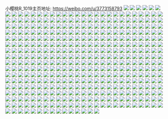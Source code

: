 小樱桃R_1019主页地址: https://weibo.com/u/3773158793 
![](https://wx4.sinaimg.cn/mw2000/e0e5d589gy1h90ylaivu7j22c0347qv7.jpg) 
![](https://wx4.sinaimg.cn/mw2000/e0e5d589gy1h90yld28nhj21k32rp1kx.jpg) 
![](https://wx4.sinaimg.cn/mw2000/e0e5d589gy1h90yjunz9ej22c033z4qs.jpg) 
![](https://wx4.sinaimg.cn/mw2000/e0e5d589gy1h90ylgvn1wj228b2z9hdt.jpg) 
![](https://wx4.sinaimg.cn/mw2000/e0e5d589gy1h90yklzjhij228i2zdu10.jpg) 
![](https://wx4.sinaimg.cn/mw2000/e0e5d589gy1h90ykx7pomj22a331gb2b.jpg) 
![](https://wx4.sinaimg.cn/mw2000/e0e5d589gy1h90yjhgr2yj227h2xzu10.jpg) 
![](https://wx4.sinaimg.cn/mw2000/e0e5d589gy1h90ylr266zj22c0340b2b.jpg) 
![](https://wx4.sinaimg.cn/mw2000/e0e5d589gy1h90yk6uciaj229g30lnpg.jpg) 
![](https://wx4.sinaimg.cn/mw2000/e0e5d589gy1h7rz0nsy6yj22c0340u0y.jpg) 
![](https://wx4.sinaimg.cn/mw2000/e0e5d589gy1h7rz5rdl7kj22c0340b29.jpg) 
![](https://wx4.sinaimg.cn/mw2000/e0e5d589gy1h7rz0yttn5j22c03407wi.jpg) 
![](https://wx4.sinaimg.cn/mw2000/e0e5d589gy1h7rz1696lbj22c03401kz.jpg) 
![](https://wx4.sinaimg.cn/mw2000/e0e5d589gy1h7rz1849srj20n01ds7de.jpg) 
![](https://wx4.sinaimg.cn/mw2000/e0e5d589gy1h7rz1c54l9j22c03404qq.jpg) 
![](https://wx4.sinaimg.cn/mw2000/e0e5d589gy1h7rz1gxkb9j22c0340u0x.jpg) 
![](https://wx4.sinaimg.cn/mw2000/e0e5d589gy1h7axtj8apij22c0340npe.jpg) 
![](https://wx4.sinaimg.cn/mw2000/e0e5d589gy1h7axtl5jghj22c03401ky.jpg) 
![](https://wx4.sinaimg.cn/mw2000/e0e5d589gy1h7axtnnnvfj22c03407wi.jpg) 
![](https://wx4.sinaimg.cn/mw2000/e0e5d589gy1h7axvek9zvj22a52tce89.jpg) 
![](https://wx4.sinaimg.cn/mw2000/e0e5d589gy1h7axvspri1j23402c0dxk.jpg) 
![](https://wx4.sinaimg.cn/mw2000/e0e5d589gy1h7axusme3uj21ll2eehdu.jpg) 
![](https://wx4.sinaimg.cn/mw2000/e0e5d589gy1h4ltvzki66j221g2py1ky.jpg) 
![](https://wx4.sinaimg.cn/mw2000/e0e5d589gy1h4ltvxx9taj21yr2mbu0y.jpg) 
![](https://wx4.sinaimg.cn/mw2000/e0e5d589gy1h4ltww7vnoj22b232qb2a.jpg) 
![](https://wx4.sinaimg.cn/mw2000/e0e5d589gy1h4ltx7ao0cj22c033z7wj.jpg) 
![](https://wx4.sinaimg.cn/mw2000/e0e5d589gy1h4ltxigm14j22c033oe83.jpg) 
![](https://wx4.sinaimg.cn/mw2000/e0e5d589gy1h4ltwdsgjsj22b732w7wi.jpg) 
![](https://wx4.sinaimg.cn/mw2000/e0e5d589gy1h4ltxsyruxj228f2z9x6q.jpg) 
![](https://wx4.sinaimg.cn/mw2000/e0e5d589gy1h4ltxusuu6j22a731mu0x.jpg) 
![](https://wx4.sinaimg.cn/mw2000/e0e5d589gy1h4lty1jpsuj21yk2m2e81.jpg) 
![](https://wx4.sinaimg.cn/mw2000/e0e5d589ly1h2anr81h56j21o0280e82.jpg) 
![](https://wx4.sinaimg.cn/mw2000/e0e5d589ly1h2anrc4yjpj21o0280e82.jpg) 
![](https://wx4.sinaimg.cn/mw2000/e0e5d589ly1h2anr3h3mcj21o02807wi.jpg) 
![](https://wx4.sinaimg.cn/mw2000/e0e5d589ly1h2anrj5sooj21o0280qv9.jpg) 
![](https://wx4.sinaimg.cn/mw2000/e0e5d589gy1h23m96z4ggj21o027wkjm.jpg) 
![](https://wx4.sinaimg.cn/mw2000/e0e5d589gy1h23m9wmix5j21o027w4qq.jpg) 
![](https://wx4.sinaimg.cn/mw2000/e0e5d589gy1h23madpbbej21o0280npe.jpg) 
![](https://wx4.sinaimg.cn/mw2000/e0e5d589gy1h23mcii4fbj21o027wnpe.jpg) 
![](https://wx4.sinaimg.cn/mw2000/0047lMXTly1gv4qquovgmj61o0280qv602.jpg) 
![](https://wx4.sinaimg.cn/mw2000/0047lMXTly1gv4qqngv0ij61o0280hdu02.jpg) 
![](https://wx4.sinaimg.cn/mw2000/e0e5d589ly1gthrej4ez7j227q2yb7wk.jpg) 
![](https://wx4.sinaimg.cn/mw2000/e0e5d589ly1gthrdo4wqcj22c033ze84.jpg) 
![](https://wx4.sinaimg.cn/mw2000/e0e5d589ly1gtgnzr5ntwj22bh33a7wk.jpg) 
![](https://wx4.sinaimg.cn/mw2000/e0e5d589ly1gsmlfkt7y8j22c034s7wk.jpg) 
![](https://wx4.sinaimg.cn/mw2000/e0e5d589ly1gsmlfzjrymj22c033zqv8.jpg) 
![](https://wx4.sinaimg.cn/mw2000/e0e5d589ly1gsmlgds99zj229u31gx6r.jpg) 
![](https://wx4.sinaimg.cn/mw2000/e0e5d589ly1gsmlhh062uj23402c01ky.jpg) 
![](https://wx4.sinaimg.cn/mw2000/e0e5d589ly1gsmlhil9zzj23402c0kjl.jpg) 
![](https://wx4.sinaimg.cn/mw2000/e0e5d589ly1gsmlhlrjtxj22c0340e81.jpg) 
![](https://wx4.sinaimg.cn/mw2000/e0e5d589ly1gsmljm0xitj22c0340e82.jpg) 
![](https://wx4.sinaimg.cn/mw2000/e0e5d589ly1gsmljq7yepj22c0340npe.jpg) 
![](https://wx4.sinaimg.cn/mw2000/e0e5d589ly1gsmljt8copj22c03401ky.jpg) 
![](https://wx4.sinaimg.cn/mw2000/e0e5d589ly1gqbwietn5fj22c0340e87.jpg) 
![](https://wx4.sinaimg.cn/mw2000/e0e5d589ly1gqbwn73sgoj22c0340e84.jpg) 
![](https://wx4.sinaimg.cn/mw2000/e0e5d589ly1gqbwjr091rj21wg2jahdx.jpg) 
![](https://wx4.sinaimg.cn/mw2000/e0e5d589ly1gqbwn42chvj22c03401l5.jpg) 
![](https://wx4.sinaimg.cn/mw2000/e0e5d589ly1gqbwljipk9j22c0340x71.jpg) 
![](https://wx4.sinaimg.cn/mw2000/e0e5d589ly1gqbwjjzpkgj22c0340he0.jpg) 
![](https://wx4.sinaimg.cn/mw2000/e0e5d589ly1gqbwmt1s07j22aq32bqvb.jpg) 
![](https://wx4.sinaimg.cn/mw2000/e0e5d589ly1gqbwkeqze0j22c03404qz.jpg) 
![](https://wx4.sinaimg.cn/mw2000/e0e5d589ly1gqbwmcheyrj22c03401l6.jpg) 
![](https://wx4.sinaimg.cn/mw2000/e0e5d589ly1gqbwix5gw1j23402c0npn.jpg) 
![](https://wx4.sinaimg.cn/mw2000/e0e5d589ly1gq8ylzlxhhj20n06czu0x.jpg) 
![](https://wx4.sinaimg.cn/mw2000/e0e5d589gy1gprm7k18x9j22c0340b2i.jpg) 
![](https://wx4.sinaimg.cn/mw2000/e0e5d589gy1gprm8in1ptj22c0340qvb.jpg) 
![](https://wx4.sinaimg.cn/mw2000/e0e5d589gy1gprm9whps1j23402c07wq.jpg) 
![](https://wx4.sinaimg.cn/mw2000/e0e5d589gy1gprmartebcj224k2u3e87.jpg) 
![](https://wx4.sinaimg.cn/mw2000/e0e5d589gy1gprm5yy296j22c0340npk.jpg) 
![](https://wx4.sinaimg.cn/mw2000/e0e5d589gy1gprmbylb3qj22c0340e89.jpg) 
![](https://wx4.sinaimg.cn/mw2000/e0e5d589gy1gprmczrtoij23402c04qw.jpg) 
![](https://wx4.sinaimg.cn/mw2000/e0e5d589gy1gprmeoeh27j22a431hkjx.jpg) 
![](https://wx4.sinaimg.cn/mw2000/e0e5d589gy1gprmfi38z7j22c02c0hdy.jpg) 
![](https://wx4.sinaimg.cn/mw2000/e0e5d589ly1gpbbb8w92lj22c02c0kjl.jpg) 
![](https://wx4.sinaimg.cn/mw2000/e0e5d589ly1gpbbbb7virj22c02c07wh.jpg) 
![](https://wx4.sinaimg.cn/mw2000/e0e5d589ly1gpbbbf81fcj22c0340b2a.jpg) 
![](https://wx4.sinaimg.cn/mw2000/e0e5d589ly1gpbbbgzip5j22c02c04cs.jpg) 
![](https://wx4.sinaimg.cn/mw2000/e0e5d589ly1gp4fkf7s7dj23401sehdt.jpg) 
![](https://wx4.sinaimg.cn/mw2000/e0e5d589ly1gozyg678bzj22c02c01kx.jpg) 
![](https://wx4.sinaimg.cn/mw2000/e0e5d589ly1gozygaab9nj22c02c04qp.jpg) 
![](https://wx4.sinaimg.cn/mw2000/e0e5d589ly1gozyggdlndj22c02c0quy.jpg) 
![](https://wx4.sinaimg.cn/mw2000/e0e5d589ly1gozygx8wpmj23402c07wi.jpg) 
![](https://wx4.sinaimg.cn/mw2000/e0e5d589ly1gozygkc0cuj22c02c0qtk.jpg) 
![](https://wx4.sinaimg.cn/mw2000/e0e5d589ly1gozygs6ra7j22c03401kz.jpg) 
![](https://wx4.sinaimg.cn/mw2000/e0e5d589ly1gozyh2u8bhj22801o0kjl.jpg) 
![](https://wx4.sinaimg.cn/mw2000/e0e5d589ly1gozyh5ld3fj21o0280e81.jpg) 
![](https://wx4.sinaimg.cn/mw2000/e0e5d589ly1gozyh6wj0fj20mz136qj1.jpg) 
![](https://wx4.sinaimg.cn/mw2000/e0e5d589ly1govwy03ztwj21900u0jzh.jpg) 
![](https://wx4.sinaimg.cn/mw2000/e0e5d589ly1gors81h8xuj222o340qv6.jpg) 
![](https://wx4.sinaimg.cn/mw2000/e0e5d589ly1gors84wrunj22yo1o0x6p.jpg) 
![](https://wx4.sinaimg.cn/mw2000/e0e5d589ly1gors870jhyj22801o0qv5.jpg) 
![](https://wx4.sinaimg.cn/mw2000/e0e5d589ly1gors896168j222o22okjl.jpg) 
![](https://wx4.sinaimg.cn/mw2000/e0e5d589ly1gors8bcaiaj23402c0u0x.jpg) 
![](https://wx4.sinaimg.cn/mw2000/e0e5d589ly1gors8dvefsj226k26k7iu.jpg) 
![](https://wx4.sinaimg.cn/mw2000/e0e5d589ly1gors7vosygj22c0340dzv.jpg) 
![](https://wx4.sinaimg.cn/mw2000/e0e5d589ly1gors8fj814j22c02c0hab.jpg) 
![](https://wx4.sinaimg.cn/mw2000/e0e5d589ly1gorscbg4mtj20n01ds1ky.jpg) 
![](https://wx4.sinaimg.cn/mw2000/e0e5d589ly1goo4brfw6sj20n01ds7e3.jpg) 
![](https://wx4.sinaimg.cn/mw2000/e0e5d589ly1gomu0btlxkj20n00t016z.jpg) 
![](https://wx4.sinaimg.cn/mw2000/e0e5d589ly1gomu0c8i2cj20n00qt7hn.jpg) 
![](https://wx4.sinaimg.cn/mw2000/e0e5d589ly1gomu0bcrowj20n00zrk8z.jpg) 
![](https://wx4.sinaimg.cn/mw2000/e0e5d589ly1gomu0cmowqj20n010dk1i.jpg) 
![](https://wx4.sinaimg.cn/mw2000/e0e5d589ly1gomu0d4y52j20n00ya4g4.jpg) 
![](https://wx4.sinaimg.cn/mw2000/e0e5d589ly1gomu15yr4rj20n00s5x07.jpg) 
![](https://wx4.sinaimg.cn/mw2000/e0e5d589ly1goikleucqyj22c02c0ngf.jpg) 
![](https://wx4.sinaimg.cn/mw2000/e0e5d589ly1goikliwf4qj22963084qq.jpg) 
![](https://wx4.sinaimg.cn/mw2000/e0e5d589ly1gne5uw7c3gj22x226shdu.jpg) 
![](https://wx4.sinaimg.cn/mw2000/e0e5d589ly1gne5uze9acj22c02c0npe.jpg) 
![](https://wx4.sinaimg.cn/mw2000/e0e5d589ly1gne5v2htunj22c02c0u0y.jpg) 
![](https://wx4.sinaimg.cn/mw2000/e0e5d589ly1gne5v92l4zj22c0340u0z.jpg) 
![](https://wx4.sinaimg.cn/mw2000/e0e5d589ly1gne5vjlqlaj221u2rahdu.jpg) 
![](https://wx4.sinaimg.cn/mw2000/e0e5d589ly1gne5vofhwaj22352upqv6.jpg) 
![](https://wx4.sinaimg.cn/mw2000/e0e5d589ly1gne5vf3i05j22c0340kjm.jpg) 
![](https://wx4.sinaimg.cn/mw2000/e0e5d589ly1gne5vblahuj22c02c0npd.jpg) 
![](https://wx4.sinaimg.cn/mw2000/e0e5d589ly1gne5vgt7jmj22c02c04qp.jpg) 
![](https://wx4.sinaimg.cn/mw2000/e0e5d589ly1gne5vu1aldj22c02c0npd.jpg) 
![](https://wx4.sinaimg.cn/mw2000/e0e5d589ly1gne5w0cvyfj22c02c0npd.jpg) 
![](https://wx4.sinaimg.cn/mw2000/e0e5d589ly1gne5urxvltj22c0340b2a.jpg) 
![](https://wx4.sinaimg.cn/mw2000/e0e5d589ly1gn4k0q859tj21xt1xt4qp.jpg) 
![](https://wx4.sinaimg.cn/mw2000/e0e5d589ly1gmz5zu2we7j22252qu7wh.jpg) 
![](https://wx4.sinaimg.cn/mw2000/e0e5d589ly1gmz5zy1gohj22c0340b29.jpg) 
![](https://wx4.sinaimg.cn/mw2000/e0e5d589ly1gmz60ai1moj20n01ds1ky.jpg) 
![](https://wx4.sinaimg.cn/mw2000/e0e5d589ly1gmtbd3f4v8j21o0280qv5.jpg) 
![](https://wx4.sinaimg.cn/mw2000/e0e5d589ly1gmtbd1jstjj21o0280qv5.jpg) 
![](https://wx4.sinaimg.cn/mw2000/e0e5d589ly1gmtbd5nhoyj21o0280u0x.jpg) 
![](https://wx4.sinaimg.cn/mw2000/e0e5d589ly1gmrm0kg3b4j22c03401kx.jpg) 
![](https://wx4.sinaimg.cn/mw2000/e0e5d589ly1gmhukc9ifjj22c02c0u0x.jpg) 
![](https://wx4.sinaimg.cn/mw2000/e0e5d589ly1gmgt1kp7izj21yq2mb7wh.jpg) 
![](https://wx4.sinaimg.cn/mw2000/e0e5d589ly1gmgt3bdbzqj22c02c0hdt.jpg) 
![](https://wx4.sinaimg.cn/mw2000/e0e5d589ly1gm9orxgbxnj22801o0qv5.jpg) 
![](https://wx4.sinaimg.cn/mw2000/e0e5d589ly1gm9orw5gnnj22801o01ky.jpg) 
![](https://wx4.sinaimg.cn/mw2000/e0e5d589ly1gm9orygyc2j22801o0x6p.jpg) 
![](https://wx4.sinaimg.cn/mw2000/e0e5d589gy1globqtsm4uj22c02c0b29.jpg) 
![](https://wx4.sinaimg.cn/mw2000/e0e5d589gy1globrnwf71j22c02c01ky.jpg) 
![](https://wx4.sinaimg.cn/mw2000/e0e5d589gy1globr79ldvj22bb2bb1l0.jpg) 
![](https://wx4.sinaimg.cn/mw2000/e0e5d589gy1globqyce1kj22c02c0kjm.jpg) 
![](https://wx4.sinaimg.cn/mw2000/e0e5d589gy1globr1tethj22c02c0hdu.jpg) 
![](https://wx4.sinaimg.cn/mw2000/e0e5d589gy1globrf6vuyj22c0340qv5.jpg) 
![](https://wx4.sinaimg.cn/mw2000/e0e5d589gy1gloc4y0qc9j22c0340qv5.jpg) 
![](https://wx4.sinaimg.cn/mw2000/e0e5d589gy1globrcsox2j22c0340b29.jpg) 
![](https://wx4.sinaimg.cn/mw2000/e0e5d589gy1globqvaw06j20tu0tu4qp.jpg) 
![](https://wx4.sinaimg.cn/mw2000/e0e5d589gy1globvhqzabj20tw13w7wh.jpg) 
![](https://wx4.sinaimg.cn/mw2000/e0e5d589gy1globwu1bt5j20mi0u07vt.jpg) 
![](https://wx4.sinaimg.cn/mw2000/e0e5d589ly1gjuzdoyti5j22c0340azk.jpg) 
![](https://wx4.sinaimg.cn/mw2000/e0e5d589ly1gjuzdrevipj21o01o0npd.jpg) 
![](https://wx4.sinaimg.cn/mw2000/e0e5d589ly1gjuzdq9xv5j223e2sjx6p.jpg) 
![](https://wx4.sinaimg.cn/mw2000/e0e5d589ly1gjuzdsg6zuj21lu254hdt.jpg) 
![](https://wx4.sinaimg.cn/mw2000/e0e5d589ly1gjuzdti68pj22c03404qp.jpg) 
![](https://wx4.sinaimg.cn/mw2000/e0e5d589ly1gjuzduqfvbj22c03407wi.jpg) 
![](https://wx4.sinaimg.cn/mw2000/e0e5d589ly1gjuzdw9431j22c03407wi.jpg) 
![](https://wx4.sinaimg.cn/mw2000/e0e5d589ly1gjuzdy24h6j22c03407wi.jpg) 
![](https://wx4.sinaimg.cn/mw2000/e0e5d589ly1gjuze60rfjj20n02804qp.jpg) 
![](https://wx4.sinaimg.cn/mw2000/e0e5d589ly1gjuze7b7c4j23402c01ky.jpg) 
![](https://wx4.sinaimg.cn/mw2000/e0e5d589ly1gjuze8t6ikj20n01ds1kz.jpg) 
![](https://wx4.sinaimg.cn/mw2000/e0e5d589ly1gjuze3rd1bj22c02c0tyl.jpg) 
![](https://wx4.sinaimg.cn/mw2000/e0e5d589ly1gjuzea1ccxj23402c07wi.jpg) 
![](https://wx4.sinaimg.cn/mw2000/e0e5d589ly1givwbn8njbj22801o0npd.jpg) 
![](https://wx4.sinaimg.cn/mw2000/e0e5d589gy1gi254kssw0j20n00fbjtn.jpg) 
![](https://wx4.sinaimg.cn/mw2000/e0e5d589gy1ghsxtliif2j21o0280e81.jpg) 
![](https://wx4.sinaimg.cn/mw2000/e0e5d589gy1ghsxthgcwdj21o0280e81.jpg) 
![](https://wx4.sinaimg.cn/mw2000/e0e5d589gy1ghsxtft5baj22dc1s0qv5.jpg) 
![](https://wx4.sinaimg.cn/mw2000/e0e5d589gy1ghsxtji1mmj22c02c0npd.jpg) 
![](https://wx4.sinaimg.cn/mw2000/e0e5d589gy1ghsxuz3ux1j22c02c01ky.jpg) 
![](https://wx4.sinaimg.cn/mw2000/e0e5d589gy1ghsy1iiud7j22c02c07wi.jpg) 
![](https://wx4.sinaimg.cn/mw2000/e0e5d589gy1ghsy0mp0c8j229f1m5e81.jpg) 
![](https://wx4.sinaimg.cn/mw2000/e0e5d589gy1ghsy1k6v6pj22801o0e81.jpg) 
![](https://wx4.sinaimg.cn/mw2000/e0e5d589gy1ghsy1m8wrqj22801o0kjl.jpg) 
![](https://wx4.sinaimg.cn/mw2000/e0e5d589gy1ghpgsh50gfj22c02c01ky.jpg) 
![](https://wx4.sinaimg.cn/mw2000/e0e5d589gy1ghpgraslyyj22c02c04qp.jpg) 
![](https://wx4.sinaimg.cn/mw2000/e0e5d589gy1ghpgsl4xc0j229l29lqv5.jpg) 
![](https://wx4.sinaimg.cn/mw2000/e0e5d589gy1ghpgsibrycj21po2a87r0.jpg) 
![](https://wx4.sinaimg.cn/mw2000/e0e5d589gy1ghpgszpz2rj20n00yi7hr.jpg) 
![](https://wx4.sinaimg.cn/mw2000/e0e5d589gy1ghpgsyub0cj21ph29z1bx.jpg) 
![](https://wx4.sinaimg.cn/mw2000/e0e5d589gy1ghpgst81moj2294294e82.jpg) 
![](https://wx4.sinaimg.cn/mw2000/e0e5d589gy1ghpgsouosuj21s02dc4qp.jpg) 
![](https://wx4.sinaimg.cn/mw2000/e0e5d589gy1ghpgswyrfzj22c02c0e81.jpg) 
![](https://wx4.sinaimg.cn/mw2000/e0e5d589gy1ghpgtc5rcgj22c0340hdv.jpg) 
![](https://wx4.sinaimg.cn/mw2000/e0e5d589gy1ghpgt22otej21s02dc4qp.jpg) 
![](https://wx4.sinaimg.cn/mw2000/e0e5d589gy1ghl31glojhj21s02dce81.jpg) 
![](https://wx4.sinaimg.cn/mw2000/e0e5d589gy1gha9cmmm23j22c02c01ky.jpg) 
![](https://wx4.sinaimg.cn/mw2000/e0e5d589gy1gha9cgdwqkj21hc0u10y1.jpg) 
![](https://wx4.sinaimg.cn/mw2000/e0e5d589gy1gha9ck3mhvj22c02brnpe.jpg) 
![](https://wx4.sinaimg.cn/mw2000/e0e5d589gy1ggrzl6v0qrj229l29lu0x.jpg) 
![](https://wx4.sinaimg.cn/mw2000/e0e5d589gy1gg4ezf0h9zj21s02dcx6p.jpg) 
![](https://wx4.sinaimg.cn/mw2000/e0e5d589gy1gg4ezot7qej22dc1s0hdu.jpg) 
![](https://wx4.sinaimg.cn/mw2000/e0e5d589gy1gg4ezmbnl2j21s02dcx6p.jpg) 
![](https://wx4.sinaimg.cn/mw2000/e0e5d589gy1gg4ez9arl5j21s02dcx6p.jpg) 
![](https://wx4.sinaimg.cn/mw2000/e0e5d589gy1gg4ezu9dfkj20sg0sgmxe.jpg) 
![](https://wx4.sinaimg.cn/mw2000/e0e5d589gy1gg4ezjto5jj21ry2dcx6p.jpg) 
![](https://wx4.sinaimg.cn/mw2000/e0e5d589gy1gg4ezhbuz3j21rz2dcx6p.jpg) 
![](https://wx4.sinaimg.cn/mw2000/e0e5d589gy1gg4ez6shq1j20n01x0axw.jpg) 
![](https://wx4.sinaimg.cn/mw2000/e0e5d589gy1gg4ezc70jzj21s02dc1ky.jpg) 
![](https://wx4.sinaimg.cn/mw2000/e0e5d589ly1gfwvgvrzzaj22801o0npd.jpg) 
![](https://wx4.sinaimg.cn/mw2000/e0e5d589ly1gfwvgwlmpij22801o018h.jpg) 
![](https://wx4.sinaimg.cn/mw2000/e0e5d589ly1gfwvhdiexaj22c02c0b2a.jpg) 
![](https://wx4.sinaimg.cn/mw2000/e0e5d589ly1gfww0iycy6j21o01o07wh.jpg) 
![](https://wx4.sinaimg.cn/mw2000/e0e5d589ly1gfww0koxlaj22801o0hdt.jpg) 
![](https://wx4.sinaimg.cn/mw2000/e0e5d589ly1gfww0y4nhgj22c02c0x6p.jpg) 
![](https://wx4.sinaimg.cn/mw2000/e0e5d589gy1gfpw0r36gtj20n01ds4qp.jpg) 
![](https://wx4.sinaimg.cn/mw2000/e0e5d589gy1gfpvwx4dsej20n01a0tnp.jpg) 
![](https://wx4.sinaimg.cn/mw2000/e0e5d589gy1get45vxnwrj22c0340kjl.jpg) 
![](https://wx4.sinaimg.cn/mw2000/e0e5d589gy1get5884qtpj216o16qnb8.jpg) 
![](https://wx4.sinaimg.cn/mw2000/e0e5d589gy1get4hx5n5fj22c02c0qv5.jpg) 
![](https://wx4.sinaimg.cn/mw2000/e0e5d589gy1get45s25b2j20n019wws5.jpg) 
![](https://wx4.sinaimg.cn/mw2000/e0e5d589gy1get45r8uefj228i28ab29.jpg) 
![](https://wx4.sinaimg.cn/mw2000/e0e5d589gy1get4dwisnsj22c02c0u0x.jpg) 
![](https://wx4.sinaimg.cn/mw2000/e0e5d589gy1get58b6boaj216o1ku4qp.jpg) 
![](https://wx4.sinaimg.cn/mw2000/e0e5d589gy1get586vp45j21kw16m7wh.jpg) 
![](https://wx4.sinaimg.cn/mw2000/e0e5d589gy1get4hzr85nj22c02c0npd.jpg) 
![](https://wx4.sinaimg.cn/mw2000/e0e5d589gy1get4r78guoj22c02c07wi.jpg) 
![](https://wx4.sinaimg.cn/mw2000/e0e5d589gy1get584y9wxj216o1kue81.jpg) 
![](https://wx4.sinaimg.cn/mw2000/e0e5d589ly1gdrb16m08gj20n01a0qmt.jpg) 
![](https://wx4.sinaimg.cn/mw2000/e0e5d589ly1gd0semwcwaj225v25ou0y.jpg) 
![](https://wx4.sinaimg.cn/mw2000/e0e5d589ly1gd0serbu26j225n25g4qr.jpg) 
![](https://wx4.sinaimg.cn/mw2000/e0e5d589ly1gd0seu2qumj21uo18gx6p.jpg) 
![](https://wx4.sinaimg.cn/mw2000/e0e5d589ly1gd0sex7cgnj218g1uondp.jpg) 
![](https://wx4.sinaimg.cn/mw2000/e0e5d589ly1gd0sf1fsb6j22c01jvx6q.jpg) 
![](https://wx4.sinaimg.cn/mw2000/e0e5d589ly1gd0seh37s1j22c01jvnpe.jpg) 
![](https://wx4.sinaimg.cn/mw2000/e0e5d589ly1gd0sf45wygj20n01a07wh.jpg) 
![](https://wx4.sinaimg.cn/mw2000/e0e5d589ly1gd0sf77perj216o1ku4qq.jpg) 
![](https://wx4.sinaimg.cn/mw2000/e0e5d589ly1gd0seuztblj21uo18gnbr.jpg) 
![](https://wx4.sinaimg.cn/mw2000/e0e5d589ly1gcjfig9e41j21c81czatc.jpg) 
![](https://wx4.sinaimg.cn/mw2000/e0e5d589ly1gcjfie8hp2j22c02c0qv5.jpg) 
![](https://wx4.sinaimg.cn/mw2000/e0e5d589ly1gcjfihgnedj21b91b9dzw.jpg) 
![](https://wx4.sinaimg.cn/mw2000/e0e5d589ly1gceu5vwcyoj21o02804qq.jpg) 
![](https://wx4.sinaimg.cn/mw2000/e0e5d589ly1gc7n7kp8yzj20rs1qi4iu.jpg) 
![](https://wx4.sinaimg.cn/mw2000/e0e5d589ly1gahc42mtw2j21901o0npd.jpg) 
![](https://wx4.sinaimg.cn/mw2000/e0e5d589ly1gahc45qsb5j21o0140b29.jpg) 
![](https://wx4.sinaimg.cn/mw2000/e0e5d589ly1gahc44c53bj21901o0npd.jpg) 
![](https://wx4.sinaimg.cn/mw2000/e0e5d589ly1gahc46d1gbj20u01qcjy6.jpg) 
![](https://wx4.sinaimg.cn/mw2000/e0e5d589ly1gahc4pf08ij21mo1mokjm.jpg) 
![](https://wx4.sinaimg.cn/mw2000/e0e5d589ly1gahc8lgsmzj21o00xrhdt.jpg) 
![](https://wx4.sinaimg.cn/mw2000/e0e5d589ly1ga9ceukjm8j21o01o0qv6.jpg) 
![](https://wx4.sinaimg.cn/mw2000/e0e5d589ly1ga9cfxyjzmj21o0190x6p.jpg) 
![](https://wx4.sinaimg.cn/mw2000/e0e5d589ly1ga9cexy2grj21o01o0x6q.jpg) 
![](https://wx4.sinaimg.cn/mw2000/e0e5d589ly1g9hgvtyop5j21o01907wi.jpg) 
![](https://wx4.sinaimg.cn/mw2000/e0e5d589ly1g91dz322o2j21901o0azr.jpg) 
![](https://wx4.sinaimg.cn/mw2000/e0e5d589ly1g8xut1npqqj21o0190000.jpg) 
![](https://wx4.sinaimg.cn/mw2000/e0e5d589ly1g8xut3kn7jj20g40e0tc4.jpg) 
![](https://wx4.sinaimg.cn/mw2000/e0e5d589ly1g8xut30u8lj21o01901ky.jpg) 
![](https://wx4.sinaimg.cn/mw2000/e0e5d589ly1g83vvp4h8dj21e01uokjl.jpg) 
![](https://wx4.sinaimg.cn/mw2000/e0e5d589ly1g83vvuid99j215o2ls7wi.jpg) 
![](https://wx4.sinaimg.cn/mw2000/e0e5d589ly1g83vvwc1l8j215o2bd1kx.jpg) 
![](https://wx4.sinaimg.cn/mw2000/e0e5d589ly1g83vvt12upj215o3h0b2b.jpg) 
![](https://wx4.sinaimg.cn/mw2000/e0e5d589ly1g83vwjf7ocj21901o0hdt.jpg) 
![](https://wx4.sinaimg.cn/mw2000/e0e5d589ly1g83vvr241rj215o2lrx6q.jpg) 
![](https://wx4.sinaimg.cn/mw2000/e0e5d589ly1g83vvo2nsoj21e01uo7wh.jpg) 
![](https://wx4.sinaimg.cn/mw2000/e0e5d589ly1g83vvzk3mrj215o1qie81.jpg) 
![](https://wx4.sinaimg.cn/mw2000/e0e5d589ly1g83vvmt563j215o2lrqv6.jpg) 
![](https://wx4.sinaimg.cn/mw2000/e0e5d589ly1g7x0bacxibj21o01901ky.jpg) 
![](https://wx4.sinaimg.cn/mw2000/e0e5d589ly1g7ivme10obj20u00u00xg.jpg) 
![](https://wx4.sinaimg.cn/mw2000/e0e5d589ly1g6zgrl7558j20u01qc1kx.jpg) 
![](https://wx4.sinaimg.cn/mw2000/e0e5d589ly1g6zgrmps8uj21400u01kx.jpg) 
![](https://wx4.sinaimg.cn/mw2000/e0e5d589ly1g6zgroawrgj20u01qc1kx.jpg) 
![](https://wx4.sinaimg.cn/mw2000/e0e5d589ly1g6y48ccpvpj21400u045p.jpg) 
![](https://wx4.sinaimg.cn/mw2000/e0e5d589ly1g6y484rjxhj21540u0n2h.jpg) 
![](https://wx4.sinaimg.cn/mw2000/e0e5d589ly1g6y48afy6rj21400u0qam.jpg) 
![](https://wx4.sinaimg.cn/mw2000/e0e5d589ly1g6y488l1o1j218r0u07em.jpg) 
![](https://wx4.sinaimg.cn/mw2000/e0e5d589ly1g6y485i21kj21400u0tgb.jpg) 
![](https://wx4.sinaimg.cn/mw2000/e0e5d589ly1g6y486wv9vj21400u0ag2.jpg) 
![](https://wx4.sinaimg.cn/mw2000/e0e5d589ly1g6y489qfu2j20u013mahe.jpg) 
![](https://wx4.sinaimg.cn/mw2000/e0e5d589ly1g6y48u13yfj21400u010e.jpg) 
![](https://wx4.sinaimg.cn/mw2000/e0e5d589ly1g6y48cukpej20u016itdd.jpg) 
![](https://wx4.sinaimg.cn/mw2000/e0e5d589ly1g6j5a931fpj21nw13fnpd.jpg) 
![](https://wx4.sinaimg.cn/mw2000/e0e5d589ly1g6j5pbz7x6j23b42741kz.jpg) 
![](https://wx4.sinaimg.cn/mw2000/e0e5d589ly1g6j5q4fyt3j23b42741kz.jpg) 
![](https://wx4.sinaimg.cn/mw2000/e0e5d589ly1g6j5azf6c7j23b4274x6q.jpg) 
![](https://wx4.sinaimg.cn/mw2000/e0e5d589ly1g6j5bo7x94j21o013v1ky.jpg) 
![](https://wx4.sinaimg.cn/mw2000/e0e5d589ly1g6j5eiadjhj21950u0n4w.jpg) 
![](https://wx4.sinaimg.cn/mw2000/e0e5d589ly1g6j5klq5arj23b42741kz.jpg) 
![](https://wx4.sinaimg.cn/mw2000/e0e5d589ly1g6j5b5cispj23282aob29.jpg) 
![](https://wx4.sinaimg.cn/mw2000/e0e5d589ly1g6j5b6sov4j21o013v1ky.jpg) 
![](https://wx4.sinaimg.cn/mw2000/e0e5d589ly1g5zkvxza5tj20u00u0qar.jpg) 
![](https://wx4.sinaimg.cn/mw2000/e0e5d589gy1g5mwgx0w5rj21o0190qv5.jpg) 
![](https://wx4.sinaimg.cn/mw2000/e0e5d589gy1g5mwg47znbj21901h67wi.jpg) 
![](https://wx4.sinaimg.cn/mw2000/e0e5d589gy1g5mwgiim6lj21o01904qq.jpg) 
![](https://wx4.sinaimg.cn/mw2000/e0e5d589gy1g5mwhipkl7j21o01401kz.jpg) 
![](https://wx4.sinaimg.cn/mw2000/e0e5d589gy1g5mwh1plusj21o0140u0x.jpg) 
![](https://wx4.sinaimg.cn/mw2000/e0e5d589gy1g5mwh8uhquj21901o0hdu.jpg) 
![](https://wx4.sinaimg.cn/mw2000/e0e5d589gy1g5mwhnlps9j23282aohdt.jpg) 
![](https://wx4.sinaimg.cn/mw2000/e0e5d589gy1g5mwhrookmj23282ao4qh.jpg) 
![](https://wx4.sinaimg.cn/mw2000/e0e5d589gy1g5mwhzvo4aj23282aoqv5.jpg) 
![](https://wx4.sinaimg.cn/mw2000/e0e5d589gy1g5iafrhg7zj21o01o0kjm.jpg) 
![](https://wx4.sinaimg.cn/mw2000/e0e5d589gy1g5iafev3ylj23282aoe85.jpg) 
![](https://wx4.sinaimg.cn/mw2000/e0e5d589gy1g5iapo6sd5j21jo1joqv5.jpg) 
![](https://wx4.sinaimg.cn/mw2000/e0e5d589gy1g5iahmt9pzj21o01901kz.jpg) 
![](https://wx4.sinaimg.cn/mw2000/e0e5d589gy1g5iahnqmktj23282aonpe.jpg) 
![](https://wx4.sinaimg.cn/mw2000/e0e5d589gy1g5iafoqey1j21io150hdu.jpg) 
![](https://wx4.sinaimg.cn/mw2000/e0e5d589gy1g5iafdmrekj215o1qinpd.jpg) 
![](https://wx4.sinaimg.cn/mw2000/e0e5d589gy1g5iaffsbe1j23282aob2a.jpg) 
![](https://wx4.sinaimg.cn/mw2000/e0e5d589gy1g5iaj26f6bj21o0190b2a.jpg) 
![](https://wx4.sinaimg.cn/mw2000/e0e5d589gy1g5a4zdo2m9j21o01o0kjn.jpg) 
![](https://wx4.sinaimg.cn/mw2000/e0e5d589gy1g5a51y0ntzj21o01o0hdv.jpg) 
![](https://wx4.sinaimg.cn/mw2000/e0e5d589gy1g5a4zupflgj21o01o0hdv.jpg) 
![](https://wx4.sinaimg.cn/mw2000/e0e5d589gy1g5a4z8htb8j21o01o0e82.jpg) 
![](https://wx4.sinaimg.cn/mw2000/e0e5d589gy1g5a4z53uynj21o01904qq.jpg) 
![](https://wx4.sinaimg.cn/mw2000/e0e5d589gy1g5a4zz23faj21o01o04qr.jpg) 
![](https://wx4.sinaimg.cn/mw2000/e0e5d589gy1g5a4zpoo9fj21o01o0u0y.jpg) 
![](https://wx4.sinaimg.cn/mw2000/e0e5d589gy1g5a4zhc24ij21i81i8kjm.jpg) 
![](https://wx4.sinaimg.cn/mw2000/e0e5d589gy1g5a4zli2erj21o01o01kz.jpg) 
![](https://wx4.sinaimg.cn/mw2000/e0e5d589ly1g42fc9qfruj21400u0wye.jpg) 
![](https://wx4.sinaimg.cn/mw2000/e0e5d589ly1g42fcaski1j21400u0qn2.jpg) 
![](https://wx4.sinaimg.cn/mw2000/e0e5d589ly1g42fcboc2dj21400u01bs.jpg) 
![](https://wx4.sinaimg.cn/mw2000/e0e5d589ly1g3wbajlk8oj21400u0has.jpg) 
![](https://wx4.sinaimg.cn/mw2000/e0e5d589ly1g3wbakkpsvj21400u0kir.jpg) 
![](https://wx4.sinaimg.cn/mw2000/e0e5d589ly1g3wbaisjq2j21400u0qrw.jpg) 
![](https://wx4.sinaimg.cn/mw2000/e0e5d589ly1g3wbaljfp3j21400u07tj.jpg) 
![](https://wx4.sinaimg.cn/mw2000/e0e5d589ly1g3wbam6zz8j21400tw7ry.jpg) 
![](https://wx4.sinaimg.cn/mw2000/e0e5d589ly1g3wbamw0lpj21400u0qrg.jpg) 
![](https://wx4.sinaimg.cn/mw2000/e0e5d589gy1g3u6bmvh1xj23282aohdv.jpg) 
![](https://wx4.sinaimg.cn/mw2000/e0e5d589gy1g3u6brgxixj21o01o0qv6.jpg) 
![](https://wx4.sinaimg.cn/mw2000/e0e5d589gy1g3t22aave5j23282aob2a.jpg) 
![](https://wx4.sinaimg.cn/mw2000/e0e5d589gy1g3t22debwxj22ao3287wi.jpg) 
![](https://wx4.sinaimg.cn/mw2000/e0e5d589gy1g3qgmki7gqj21o0140u0y.jpg) 
![](https://wx4.sinaimg.cn/mw2000/e0e5d589gy1g3qh5rxlx9j21400qoazs.jpg) 
![](https://wx4.sinaimg.cn/mw2000/e0e5d589gy1g3qhbwd1s3j2190190npd.jpg) 
![](https://wx4.sinaimg.cn/mw2000/e0e5d589ly1g3l3mlrbsqj232821h4qt.jpg) 
![](https://wx4.sinaimg.cn/mw2000/e0e5d589ly1g3g5c8ivyrj21901o0hdt.jpg) 
![](https://wx4.sinaimg.cn/mw2000/e0e5d589ly1g3g5el9gmlj23282aob2c.jpg) 
![](https://wx4.sinaimg.cn/mw2000/e0e5d589ly1g3g5cw80hnj21o0141b29.jpg) 
![](https://wx4.sinaimg.cn/mw2000/e0e5d589ly1g3g5cnzqi7j21o01o01kx.jpg) 
![](https://wx4.sinaimg.cn/mw2000/e0e5d589ly1g3g5ezs0ajj21o01401cz.jpg) 
![](https://wx4.sinaimg.cn/mw2000/e0e5d589ly1g3g5bszhn7j20xc18gtrx.jpg) 
![](https://wx4.sinaimg.cn/mw2000/e0e5d589ly1g3g5dnya4ij21o01o0qv5.jpg) 
![](https://wx4.sinaimg.cn/mw2000/e0e5d589ly1g3g5evkshyj23401r77wh.jpg) 
![](https://wx4.sinaimg.cn/mw2000/e0e5d589ly1g3g5cgygr1j21901o0b29.jpg) 
![](https://wx4.sinaimg.cn/mw2000/e0e5d589ly1g39bmqczkoj21o01o0hdu.jpg) 
![](https://wx4.sinaimg.cn/mw2000/e0e5d589ly1g39bmu102aj21901907wh.jpg) 
![](https://wx4.sinaimg.cn/mw2000/e0e5d589ly1g39bn7grcqj23282aob2c.jpg) 
![](https://wx4.sinaimg.cn/mw2000/e0e5d589ly1g2xw9dqp75j215o15o4qp.jpg) 
![](https://wx4.sinaimg.cn/mw2000/e0e5d589ly1g2ve1uexc5j20rs1hgazr.jpg) 
![](https://wx4.sinaimg.cn/mw2000/e0e5d589ly1g2ve1wrl1qj23282ao1kz.jpg) 
![](https://wx4.sinaimg.cn/mw2000/e0e5d589ly1g2ve1xpdtoj20u01qck4g.jpg) 
![](https://wx4.sinaimg.cn/mw2000/e0e5d589gy1g2po59clvoj21j61h2kjm.jpg) 
![](https://wx4.sinaimg.cn/mw2000/e0e5d589ly1g2ls7kkmjxj21400u01kx.jpg) 
![](https://wx4.sinaimg.cn/mw2000/e0e5d589ly1g2hte80m23j20u0149qbj.jpg) 
![](https://wx4.sinaimg.cn/mw2000/e0e5d589ly1g2hte8pgiyj20u00u07a8.jpg) 
![](https://wx4.sinaimg.cn/mw2000/e0e5d589ly1g2hte9erwvj20rs15o7e0.jpg) 
![](https://wx4.sinaimg.cn/mw2000/e0e5d589ly1g2htea69xej21400u0tck.jpg) 
![](https://wx4.sinaimg.cn/mw2000/e0e5d589ly1g2htebigw6j21400u0q9i.jpg) 
![](https://wx4.sinaimg.cn/mw2000/e0e5d589ly1g2hted8m6tj21400u0dkt.jpg) 
![](https://wx4.sinaimg.cn/mw2000/e0e5d589ly1g2htetkvzlj20rs15on1r.jpg) 
![](https://wx4.sinaimg.cn/mw2000/e0e5d589ly1g2hteucdfsj21400u044q.jpg) 
![](https://wx4.sinaimg.cn/mw2000/e0e5d589ly1g2htf0qe9wj21400u0agq.jpg) 
![](https://wx4.sinaimg.cn/mw2000/e0e5d589ly1g2gej6jxk3j20u0140jvh.jpg) 
![](https://wx4.sinaimg.cn/mw2000/e0e5d589ly1g29aywtw5wj22801o0npf.jpg) 
![](https://wx4.sinaimg.cn/mw2000/e0e5d589ly1g29aydiflyj22801o0kjn.jpg) 
![](https://wx4.sinaimg.cn/mw2000/e0e5d589ly1g29az4d4rsj21o0190e82.jpg) 
![](https://wx4.sinaimg.cn/mw2000/e0e5d589ly1g29ax6rrprj20u0140wzo.jpg) 
![](https://wx4.sinaimg.cn/mw2000/e0e5d589ly1g29axhzy7aj20u01404qp.jpg) 
![](https://wx4.sinaimg.cn/mw2000/e0e5d589ly1g29az7iwwej20u01401kx.jpg) 
![](https://wx4.sinaimg.cn/mw2000/e0e5d589ly1g1v0a66907j20xp0u0h72.jpg) 
![](https://wx4.sinaimg.cn/mw2000/e0e5d589ly1g1v0a8ubixj21400u01kx.jpg) 
![](https://wx4.sinaimg.cn/mw2000/e0e5d589ly1g1v0a9lhl4j21400u04or.jpg) 
![](https://wx4.sinaimg.cn/mw2000/e0e5d589ly1g1v0abq4d8j21o01o0kjm.jpg) 
![](https://wx4.sinaimg.cn/mw2000/e0e5d589ly1g1v0adonq1j21jw15xnpd.jpg) 
![](https://wx4.sinaimg.cn/mw2000/e0e5d589ly1g1v0aeszjjj21400u01kx.jpg) 
![](https://wx4.sinaimg.cn/mw2000/e0e5d589ly1g1v0azpmgoj23282ao4qq.jpg) 
![](https://wx4.sinaimg.cn/mw2000/e0e5d589ly1g1v0b37jstj21o01907wi.jpg) 
![](https://wx4.sinaimg.cn/mw2000/e0e5d589ly1g1v0b4ykjyj22c02c0npe.jpg) 
![](https://wx4.sinaimg.cn/mw2000/e0e5d589ly1g15xcjo6k0j21o01o0qv7.jpg) 
![](https://wx4.sinaimg.cn/mw2000/e0e5d589ly1g15xcva4owj21o01o0u0z.jpg) 
![](https://wx4.sinaimg.cn/mw2000/e0e5d589ly1g15xbxx7cvj216p16q1kx.jpg) 
![](https://wx4.sinaimg.cn/mw2000/e0e5d589ly1g15xc84ke1j21o0190kjn.jpg) 
![](https://wx4.sinaimg.cn/mw2000/e0e5d589ly1g0inon52vfj21o01o0u0y.jpg) 
![](https://wx4.sinaimg.cn/mw2000/e0e5d589ly1g0inohfvvfj21901o0x6p.jpg) 
![](https://wx4.sinaimg.cn/mw2000/e0e5d589ly1g0inooad99j21o01o0qv5.jpg) 
![](https://wx4.sinaimg.cn/mw2000/e0e5d589ly1g0inor6ta3j21o0140kjl.jpg) 
![](https://wx4.sinaimg.cn/mw2000/e0e5d589ly1g0inopkfp9j21o01o07wi.jpg) 
![](https://wx4.sinaimg.cn/mw2000/e0e5d589ly1g0inoqh8h3j21o0140hdt.jpg) 
![](https://wx4.sinaimg.cn/mw2000/e0e5d589gy1g0209p83umj21o01957wh.jpg) 
![](https://wx4.sinaimg.cn/mw2000/e0e5d589gy1g0209rx5vnj21o0190x6p.jpg) 
![](https://wx4.sinaimg.cn/mw2000/e0e5d589gy1g0209uc77sj21901o0npd.jpg) 
![](https://wx4.sinaimg.cn/mw2000/e0e5d589gy1fzxbbksjz1j22542547wh.jpg) 
![](https://wx4.sinaimg.cn/mw2000/e0e5d589gy1fzxbboixacj21o01o0hdu.jpg) 
![](https://wx4.sinaimg.cn/mw2000/e0e5d589gy1fzxbbqyjlcj21o01o0npd.jpg) 
![](https://wx4.sinaimg.cn/mw2000/e0e5d589gy1fzxbbta8tjj21o00xrnpd.jpg) 
![](https://wx4.sinaimg.cn/mw2000/e0e5d589gy1fzxbbvkg9jj21o00xrkjl.jpg) 
![](https://wx4.sinaimg.cn/mw2000/e0e5d589gy1fzxbby2xfqj21901ndqv5.jpg) 
![](https://wx4.sinaimg.cn/mw2000/e0e5d589gy1fzre01mlawj21b81b81ky.jpg) 
![](https://wx4.sinaimg.cn/mw2000/e0e5d589gy1fzre04tfmoj21be1be4qq.jpg) 
![](https://wx4.sinaimg.cn/mw2000/e0e5d589gy1fzre0593rkj20u00u0mz1.jpg) 
![](https://wx4.sinaimg.cn/mw2000/e0e5d589gy1fzre08wwyxj21m81m87wi.jpg) 
![](https://wx4.sinaimg.cn/mw2000/e0e5d589gy1fzre0budo5j21o01o01ky.jpg) 
![](https://wx4.sinaimg.cn/mw2000/e0e5d589gy1fzre0ffpstj21o01o0hdu.jpg) 
![](https://wx4.sinaimg.cn/mw2000/e0e5d589gy1fzre38n8rrj21o01o0x6q.jpg) 
![](https://wx4.sinaimg.cn/mw2000/e0e5d589gy1fzre0jnpkej21o01o0x6q.jpg) 
![](https://wx4.sinaimg.cn/mw2000/e0e5d589gy1fzre2xm2c0j21901o0npd.jpg) 
![](https://wx4.sinaimg.cn/mw2000/e0e5d589gy1fzmrteol8yj20u01407oi.jpg) 
![](https://wx4.sinaimg.cn/mw2000/e0e5d589gy1fzmrtdftsbj22ao328qv7.jpg) 
![](https://wx4.sinaimg.cn/mw2000/e0e5d589gy1fzmrtfisf0j20u01407pk.jpg) 
![](https://wx4.sinaimg.cn/mw2000/e0e5d589ly1fyzjw4cd5kj20u0140wyb.jpg) 
![](https://wx4.sinaimg.cn/mw2000/e0e5d589ly1fyzjw3etoyj21o019an46.jpg) 
![](https://wx4.sinaimg.cn/mw2000/e0e5d589ly1fyzjw51aw0j20u0140ngr.jpg) 
![](https://wx4.sinaimg.cn/mw2000/e0e5d589ly1fyr0uoka7yj21400u046p.jpg) 
![](https://wx4.sinaimg.cn/mw2000/e0e5d589ly1fyqiza2klnj21o01nu4qr.jpg) 
![](https://wx4.sinaimg.cn/mw2000/e0e5d589ly1fyqizbmvrdj21o01o0qv7.jpg) 
![](https://wx4.sinaimg.cn/mw2000/e0e5d589ly1fyqizs02nej21o01o0twy.jpg) 
![](https://wx4.sinaimg.cn/mw2000/e0e5d589ly1fyqiz7iwj7j21o01o0u0y.jpg) 
![](https://wx4.sinaimg.cn/mw2000/e0e5d589ly1fyqiz3fuhcj21kw16oqv5.jpg) 
![](https://wx4.sinaimg.cn/mw2000/e0e5d589ly1fyqiz67najj22c02c01l0.jpg) 
![](https://wx4.sinaimg.cn/mw2000/e0e5d589ly1fyk4ee8vo5j21901o0x6p.jpg) 
![](https://wx4.sinaimg.cn/mw2000/e0e5d589ly1fyk4fc0dlpj21901o0x6p.jpg) 
![](https://wx4.sinaimg.cn/mw2000/e0e5d589ly1fyk4emcr1uj218r1o0kjl.jpg) 
![](https://wx4.sinaimg.cn/mw2000/e0e5d589ly1fyk4ehawzwj215l1jg7w7.jpg) 
![](https://wx4.sinaimg.cn/mw2000/e0e5d589ly1fyk4e8kvn0j21o0190hdt.jpg) 
![](https://wx4.sinaimg.cn/mw2000/e0e5d589ly1fyk4f63ol3j215o15o4qp.jpg) 
![](https://wx4.sinaimg.cn/mw2000/e0e5d589ly1fyk4ercvg1j21901o0qv5.jpg) 
![](https://wx4.sinaimg.cn/mw2000/e0e5d589ly1fyk4exkjysj21nt1o01ky.jpg) 
![](https://wx4.sinaimg.cn/mw2000/e0e5d589ly1fyk4f2l0iij215x1kanpd.jpg) 
![](https://wx4.sinaimg.cn/mw2000/e0e5d589ly1fyc2xrkk6qj20u013udjc.jpg) 
![](https://wx4.sinaimg.cn/mw2000/e0e5d589ly1fxl6tgld4wj21ke1keu0z.jpg) 
![](https://wx4.sinaimg.cn/mw2000/e0e5d589ly1fxl6tthc9lj21o01o0b2c.jpg) 
![](https://wx4.sinaimg.cn/mw2000/e0e5d589ly1fxl6u3ts6hj22c02c0e83.jpg) 
![](https://wx4.sinaimg.cn/mw2000/e0e5d589ly1fxl6udkh8bj21n51o0e82.jpg) 
![](https://wx4.sinaimg.cn/mw2000/e0e5d589ly1fxl6um9wamj21o01o0u0y.jpg) 
![](https://wx4.sinaimg.cn/mw2000/e0e5d589ly1fxl6uzctvmj22c0340u0z.jpg) 
![](https://wx4.sinaimg.cn/mw2000/e0e5d589ly1fxl6v4j3mij21nj1nq4qq.jpg) 
![](https://wx4.sinaimg.cn/mw2000/e0e5d589ly1fxl6vc20plj21o0190e82.jpg) 
![](https://wx4.sinaimg.cn/mw2000/e0e5d589ly1fxl6vhix2qj21o01nju0x.jpg) 
![](https://wx4.sinaimg.cn/mw2000/e0e5d589ly1fs8n46k7tjj20gc0gcwfl.jpg) 
